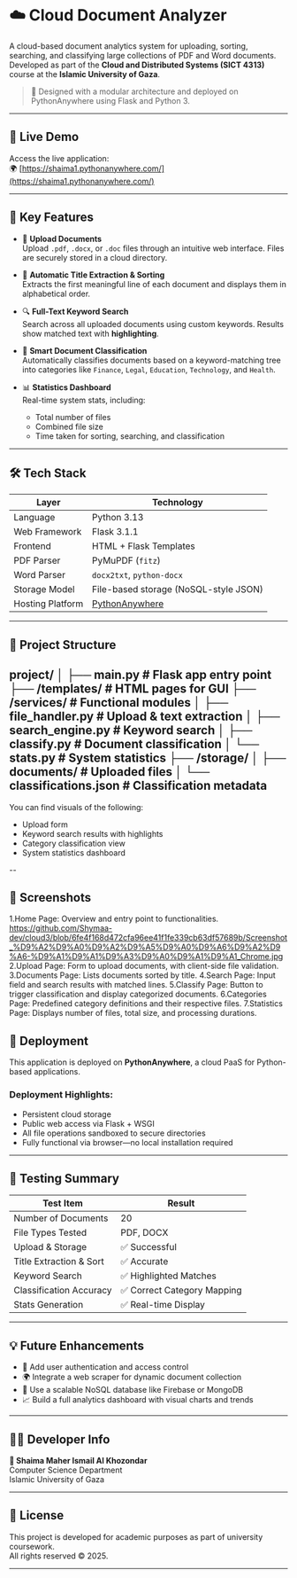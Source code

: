 # ☁️ Cloud Document Analyzer

A cloud-based document analytics system for uploading, sorting, searching, and classifying large collections of PDF and Word documents.  
Developed as part of the **Cloud and Distributed Systems (SICT 4313)** course at the **Islamic University of Gaza**.

> 🔬 Designed with a modular architecture and deployed on PythonAnywhere using Flask and Python 3.

---

## 🔗 Live Demo

Access the live application:  
🌍 [https://shaima1.pythonanywhere.com/](https://shaima1.pythonanywhere.com/)

---

## 📌 Key Features

- 📂 **Upload Documents**  
  Upload `.pdf`, `.docx`, or `.doc` files through an intuitive web interface. Files are securely stored in a cloud directory.

- 🧠 **Automatic Title Extraction & Sorting**  
  Extracts the first meaningful line of each document and displays them in alphabetical order.

- 🔍 **Full-Text Keyword Search**  
  Search across all uploaded documents using custom keywords. Results show matched text with **highlighting**.

- 🧭 **Smart Document Classification**  
  Automatically classifies documents based on a keyword-matching tree into categories like `Finance`, `Legal`, `Education`, `Technology`, and `Health`.

- 📊 **Statistics Dashboard**  
  Real-time system stats, including:
  - Total number of files
  - Combined file size
  - Time taken for sorting, searching, and classification

---

## 🛠️ Tech Stack

| Layer            | Technology                                |
|------------------|--------------------------------------------|
| Language         | Python 3.13                                |
| Web Framework    | Flask 3.1.1                                |
| Frontend         | HTML + Flask Templates                     |
| PDF Parser       | PyMuPDF (`fitz`)                           |
| Word Parser      | `docx2txt`, `python-docx`                  |
| Storage Model    | File-based storage (NoSQL-style JSON)      |
| Hosting Platform | [PythonAnywhere](https://www.pythonanywhere.com/) |

---

## 📁 Project Structure
project/
│
├── main.py # Flask app entry point
├── /templates/ # HTML pages for GUI
├── /services/ # Functional modules
│ ├── file_handler.py # Upload & text extraction
│ ├── search_engine.py # Keyword search
│ ├── classify.py # Document classification
│ └── stats.py # System statistics
├── /storage/
│ ├── documents/ # Uploaded files
│ └── classifications.json # Classification metadata
---  
You can find visuals of the following:
- Upload form
- Keyword search results with highlights
- Category classification view
- System statistics dashboard

--
## 📸 Screenshots
1.Home Page: Overview and entry point to functionalities.
https://github.com/Shymaa-dev/cloud3/blob/6fe4f168d472cfa96ee41f1fe339cb63df57689b/Screenshot_%D9%A2%D9%A0%D9%A2%D9%A5%D9%A0%D9%A6%D9%A2%D9%A6-%D9%A1%D9%A1%D9%A3%D9%A0%D9%A1%D9%A1_Chrome.jpg
2.Upload Page: Form to upload documents, with client-side file validation.
3.Documents Page: Lists documents sorted by title.
4.Search Page: Input field and search results with matched lines.
5.Classify Page: Button to trigger classification and display categorized documents.
6.Categories Page: Predefined category definitions and their respective files.
7.Statistics Page: Displays number of files, total size, and processing durations.
## 🚀 Deployment

This application is deployed on **PythonAnywhere**, a cloud PaaS for Python-based applications.

### Deployment Highlights:
- Persistent cloud storage
- Public web access via Flask + WSGI
- All file operations sandboxed to secure directories
- Fully functional via browser—no local installation required

---

## 🧪 Testing Summary

| Test Item                 | Result                      |
|---------------------------|------------------------------|
| Number of Documents       | 20                           |
| File Types Tested         | PDF, DOCX                    |
| Upload & Storage          | ✅ Successful                |
| Title Extraction & Sort   | ✅ Accurate                  |
| Keyword Search            | ✅ Highlighted Matches       |
| Classification Accuracy   | ✅ Correct Category Mapping  |
| Stats Generation          | ✅ Real-time Display         |

---

## 💡 Future Enhancements

- 🔐 Add user authentication and access control
- 🌍 Integrate a web scraper for dynamic document collection
- 💾 Use a scalable NoSQL database like Firebase or MongoDB
- 📈 Build a full analytics dashboard with visual charts and trends

---

## 👩‍💻 Developer Info

**👤 Shaima Maher Ismail Al Khozondar**  
Computer Science Department  
Islamic University of Gaza  

---

## 📜 License

This project is developed for academic purposes as part of university coursework.  
All rights reserved © 2025.

---
